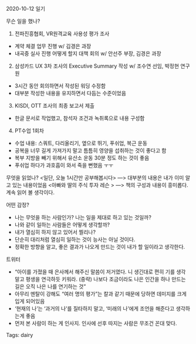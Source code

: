 2020-10-12 일기

무슨 일을 했나?
1) 전파진흥협회, VR원격교육 사용성 평가 조사
- 계약 체결 업무 진행 w/ 김경은 과장
- 내곡중 실사 진행 어떻게 할지 대책 회의 w/ 안선주 부장, 김경은 과장

2) 삼성카드 UX 3차 조사의 Executive Summary 작성 w/ 조수연 선임, 박정현 연구원
- 3시간 동안 회의하면서 작성된 워딩 수정함
- 대부분 작성한 내용을 유지하면서 다듬는 수준이었음

3) KISDI,  OTT 조사의 최종 보고서 제출
- 한글 문서로 작업했고, 참석자 조건과 녹취록으로 내용 구성함

4) PT수업 1회차
- 수업 내용: 스쿼트, 다리올리기, 옆으로 뛰기, 푸쉬업, 복근 운동
- 공복을 너무 길게 가져가지 말고 틈틈히 영양을 섭취하는 것이 좋다고 함
- 복부 지방을 빼기 위해서 유산소 운동 30분 정도 하는 것이 좋음
- 푸쉬업 하다가 과호흡이 와서 죽을 뻔했음 ㅜㅜ

무엇을 읽었나?
<일단, 오늘 1시간만 공부해봅시다> —> 대부분의 내용은 내가 이미 알고 있는 내용이었음
<아빠와 딸의 주식 투자 레슨 > —> 책의 구성과 내용이 흥미롭다. 계속 읽어 볼 생각이다.

어떤 감정?
- 나는 무엇을 하는 사람인가? 나는 일을 제대로 하고 있는 것일까?
- 나와 같이 일하는 사람들은 어떻게 생각할까?
- 내가 열심히 하지 않고 있어서 찔리나?
- 단순히 대리처럼 열심히 일하는 것이 능사는 아닐 것이다.
- 정확한 방향을 알고, 좋은 결과가 나오게 만드는 것이 내가 할 일이라고 생각한다.

트위터
- “아이를 가졌을 때 은사께서 해주신 말씀이 저거였다. 니 생긴대로 편히 기를 생각 말고 평생을 연극하듯 키워라. (중략) 나보다 조금이라도 나은 인간을 하나 만드는 길은 오직 나은 나를 연기하는 것”
- 아무리 멘탈이 강해도 “여러 명의 평가”는 칼과 같기 때문에 당하면 데미지를 크게 입게 되어있음
- ‘현재의 나’는 ‘과거의 나’를 질타하지 말고, ‘미래의 나’에게 조언을 해준다고 생각하는게 좋음
- 먼저 본 사람이 하는 게 인사지. 인사에 선후 따지는 사람은 무조건 꼰대 맞다.

Tags:
  dairy